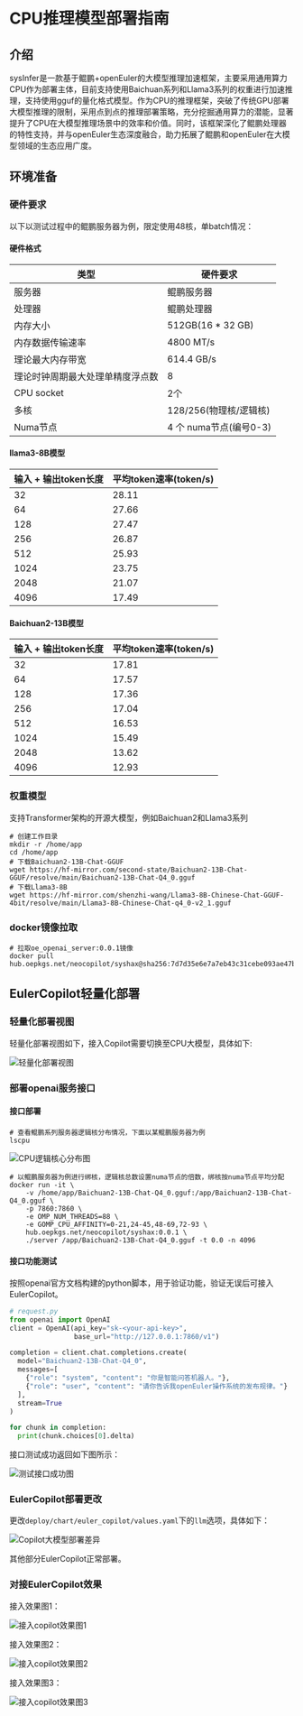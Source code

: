 # CPU推理模型部署指南

## 介绍

sysInfer是一款基于鲲鹏+openEuler的大模型推理加速框架，主要采用通用算力CPU作为部署主体，目前支持使用Baichuan系列和Llama3系列的权重进行加速推理，支持使用gguf的量化格式模型。作为CPU的推理框架，突破了传统GPU部署大模型推理的限制，采用点到点的推理部署策略，充分挖掘通用算力的潜能，显著提升了CPU在大模型推理场景中的效率和价值。同时，该框架深化了鲲鹏处理器的特性支持，并与openEuler生态深度融合，助力拓展了鲲鹏和openEuler在大模型领域的生态应用广度。

## 环境准备

### 硬件要求
以下以测试过程中的鲲鹏服务器为例，限定使用48核，单batch情况：

#### 硬件格式

| 类型           |     硬件要求                  |
|----------------| -----------------------------|
| 服务器         |    鲲鹏服务器                        |
| 处理器           | 鲲鹏处理器   |
| 内存大小         | 512GB(16 * 32 GB)                 |
| 内存数据传输速率        | 4800 MT/s               |
| 理论最大内存带宽        | 614.4 GB/s               |
| 理论时钟周期最大处理单精度浮点数        | 8               |
| CPU socket        | 2个               |
| 多核        | 128/256(物理核/逻辑核)               |
| Numa节点        | 4 个 numa节点(编号0-3)               |

#### llama3-8B模型

| 输入 + 输出token长度           |     平均token速率(token/s)                  |
|----------------| -----------------------------|
| 32         |    28.11                        |
| 64         |    27.66                        |
| 128         |    27.47                        |
| 256         |    26.87                        |
| 512         |    25.93                        |
| 1024         |    23.75                        |
| 2048         |    21.07                        |
| 4096         |    17.49                        |

#### Baichuan2-13B模型

| 输入 + 输出token长度           |     平均token速率(token/s)                  |
|----------------| -----------------------------|
| 32         |    17.81                        |
| 64         |    17.57                        |
| 128         |    17.36                        |
| 256         |    17.04                        |
| 512         |    16.53                        |
| 1024         |    15.49                        |
| 2048         |    13.62                        |
| 4096         |    12.93                        |

### 权重模型

支持Transformer架构的开源大模型，例如Baichuan2和Llama3系列

```shell
# 创建工作目录
mkdir -r /home/app
cd /home/app
# 下载Baichuan2-13B-Chat-GGUF
wget https://hf-mirror.com/second-state/Baichuan2-13B-Chat-GGUF/resolve/main/Baichuan2-13B-Chat-Q4_0.gguf
# 下载Llama3-8B
wget https://hf-mirror.com/shenzhi-wang/Llama3-8B-Chinese-Chat-GGUF-4bit/resolve/main/Llama3-8B-Chinese-Chat-q4_0-v2_1.gguf
```

### docker镜像拉取

```shell
# 拉取oe_openai_server:0.0.1镜像
docker pull hub.oepkgs.net/neocopilot/syshax@sha256:7d7d35e6e7a7eb43c31cebe093ae47b4f8fdcad67d36722b6e5a88522158f318
```

## EulerCopilot轻量化部署

### 轻量化部署视图

轻量化部署视图如下，接入Copilot需要切换至CPU大模型，具体如下:

![轻量化部署视图](./pictures/CPU推理部署/轻量化部署视图.png)

### 部署openai服务接口

#### 接口部署

```shell
# 查看鲲鹏系列服务器逻辑核分布情况，下面以某鲲鹏服务器为例
lscpu
```
![CPU逻辑核心分布图](./pictures/CPU推理部署/CPU逻辑核心.png)

```shell
# 以鲲鹏服务器为例进行绑核，逻辑核总数设置numa节点的倍数，绑核按numa节点平均分配
docker run -it \
    -v /home/app/Baichuan2-13B-Chat-Q4_0.gguf:/app/Baichuan2-13B-Chat-Q4_0.gguf \
    -p 7860:7860 \
    -e OMP_NUM_THREADS=88 \
    -e GOMP_CPU_AFFINITY=0-21,24-45,48-69,72-93 \
    hub.oepkgs.net/neocopilot/syshax:0.0.1 \
    ./server /app/Baichuan2-13B-Chat-Q4_0.gguf -t 0.0 -n 4096
```

#### 接口功能测试

按照openai官方文档构建的python脚本，用于验证功能，验证无误后可接入EulerCopilot。

```python
# request.py
from openai import OpenAI
client = OpenAI(api_key="sk-<your-api-key>",
                base_url="http://127.0.0.1:7860/v1")

completion = client.chat.completions.create(
  model="Baichuan2-13B-Chat-Q4_0",
  messages=[
    {"role": "system", "content": "你是智能问答机器人。"},
    {"role": "user", "content": "请你告诉我openEuler操作系统的发布规律。"}
  ],
  stream=True
)

for chunk in completion:
  print(chunk.choices[0].delta)

```



接口测试成功返回如下图所示：

![测试接口成功图](./pictures/CPU推理部署/测试接口成功.png)

### EulerCopilot部署更改

更改`deploy/chart/euler_copilot/values.yaml`下的`llm`选项，具体如下：

![Copilot大模型部署差异](./pictures/CPU推理部署/Copilot大模型部署差异.png)

其他部分EulerCopilot正常部署。



### 对接EulerCopilot效果

接入效果图1：

![接入copilot效果图1](./pictures/CPU推理部署/接入copilot效果图1.png)

接入效果图2：

![接入copilot效果图2](./pictures/CPU推理部署/接入copilot效果图2.png)

接入效果图3：

![接入copilot效果图3](./pictures/CPU推理部署/接入copilot效果图3.png)

